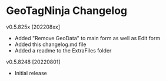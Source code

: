 ﻿# GeoTagNinja Changelog

v0.5.825x [202208xx]
- Added "Remove GeoData" to main form as well as Edit form
- Added this changelog.md file
- Added a readme to the ExtraFiles folder
 
v0.5.8248 [20220801]
- Initial release